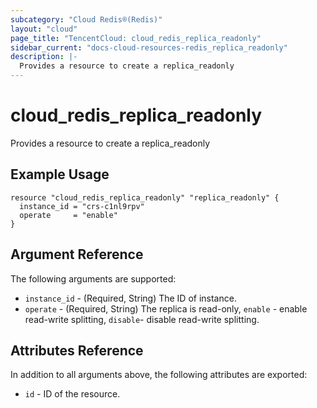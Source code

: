 ```yaml
---
subcategory: "Cloud Redis®(Redis)"
layout: "cloud"
page_title: "TencentCloud: cloud_redis_replica_readonly"
sidebar_current: "docs-cloud-resources-redis_replica_readonly"
description: |-
  Provides a resource to create a replica_readonly
---
```


# cloud_redis_replica_readonly

Provides a resource to create a replica_readonly

## Example Usage

```hcl
resource "cloud_redis_replica_readonly" "replica_readonly" {
  instance_id = "crs-c1nl9rpv"
  operate     = "enable"
}
```

## Argument Reference

The following arguments are supported:

* `instance_id` - (Required, String) The ID of instance.
* `operate` - (Required, String) The replica is read-only, `enable` - enable read-write splitting, `disable`- disable read-write splitting.

## Attributes Reference

In addition to all arguments above, the following attributes are exported:

* `id` - ID of the resource.



